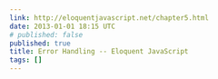 ```yaml
---
link: http://eloquentjavascript.net/chapter5.html
date: 2013-01-01 18:15 UTC
# published: false
published: true
title: Error Handling -- Eloquent JavaScript
tags: []
---
```



